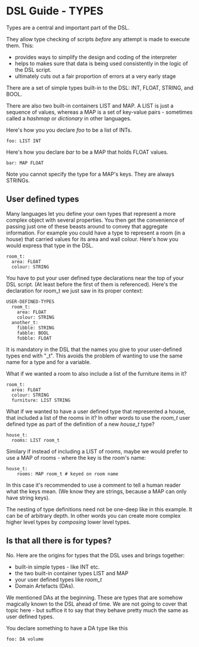 # DSL Guide - TYPES

Types are a central and important part of the DSL.

They allow type checking of scripts *before* any attempt is made to execute them.
This:
- provides ways to simplify the design and coding of the interpreter
- helps to makes sure that data is being used consistently in the logic of the 
  DSL script.
- ultimately cuts out a fair proportion of errors at a very early stage

There are a set of simple types built-in to the DSL: INT, FLOAT, STRING, 
and BOOL.

There are also two built-in containers LIST and MAP. A LIST is just a sequence
of values, whereas a MAP is a set of key-value pairs - sometimes called a
*hashmap* or *dictionary* in other languages.

Here's how you you declare *foo* to be a list of INTs.

```
foo: LIST INT
```

Here's how you declare *bar* to be a MAP that holds FLOAT values.
```
bar: MAP FLOAT
```
Note you cannot specify the type for a MAP's keys. They are always STRINGs.

## User defined types

Many languages let you define your own types that represent a more complex
object with several properties. You then get the convenience of passing just one
of these beasts around to convey that aggregate information.  For example you
could have a type to represent a room (in a house) that carried values for its
area and wall colour. Here's how you would express that type in the DSL.
```
room_t:
  area: FLOAT
  colour: STRING
```

You have to put your user defined type declarations near the top of your DSL
script. (At least before the first of them is referenced). Here's the declaration
for room_t we just saw in its proper context:

```
USER-DEFINED-TYPES
  room_t:
    area: FLOAT
    colour: STRING
  another_t:
    fibble: STRING
	fabble: BOOL
	fobble: FLOAT
```

It is mandatory in the DSL that the names you give to your user-defined types
end with "_t". This avoids the problem of wanting to use the same name for
a type and for a variable.

What if we wanted a room to also include a list of the furniture items in it?
```
room_t:
  area: FLOAT
  colour: STRING
  furniture: LIST STRING
```

What if we wanted to have a user defined type that represented a house, that
included a list of the rooms in it? In other words to use the *room_t* user
defined type as part of the definition of a new *house_t* type?
```
house_t:
  rooms: LIST room_t
```

Similary if instead of including a LIST of rooms, maybe we would prefer to
use a MAP of rooms - where the key is the room's name:
```
house_t:
	rooms: MAP room_t # keyed on room name
```
In this case it's recommended to use a comment to tell a human reader
what the keys mean. (We know they are strings, because a MAP can only have
string keys).

The nesting of type definitions need not be one-deep like in this example. It
can be of arbitrary depth. In other words you can create  more complex higher
level types by *composing* lower level types.

## Is that all there is for types?

No. Here are the origins for types that the DSL uses and brings together:
-  built-in simple types - like INT etc.
-  the two built-in container types LIST and MAP
-  your user defined types like *room_t*
-  Domain Artefacts (DAs).

We mentioned DAs at the beginning. These are types that are somehow magically
known to the DSL ahead of time. We are not going to cover that topic here - but
suffice it to say that they behave pretty much the same as user defined types.

You declare something to have a DA type like this

```
foo: DA volume
```
